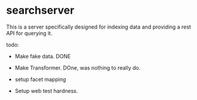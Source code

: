 # searchserver

This is a server specifically designed for indexing data and providing a rest API for querying it.

todo:
- Make fake data. DONE
- Make Transformer. DOne, was nothing to really do.
- setup facet mapping

 
- Setup web test hardness.



